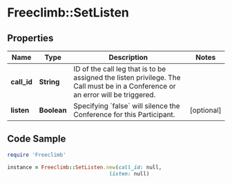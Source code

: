 # Freeclimb::SetListen

## Properties

Name | Type | Description | Notes
------------ | ------------- | ------------- | -------------
**call_id** | **String** | ID of the call leg that is to be assigned the listen privilege. The Call must be in a Conference or an error will be triggered. | 
**listen** | **Boolean** | Specifying &#x60;false&#x60; will silence the Conference for this Participant. | [optional] 

## Code Sample

```ruby
require 'Freeclimb'

instance = Freeclimb::SetListen.new(call_id: null,
                                 listen: null)
```


